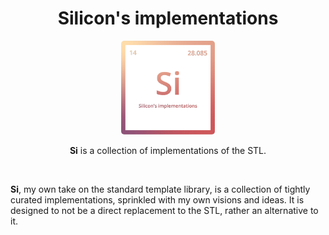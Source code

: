 <h1 align="center">Silicon's implementations</h1>

<p align="center">
  <img src="readme-data/2.png" alt="Alt text" width="150" style="border-radius: 5px;">
</p>

<p align="center"><strong>Si</strong> is a collection of implementations of the STL.</p>


<br>

**Si**, my own take on the standard template library, is a collection of tightly curated implementations, sprinkled with my own visions and ideas. It is designed to not be a direct replacement to the STL, rather an alternative to it. 
